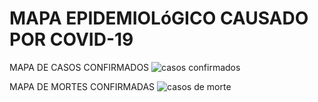# MAPA EPIDEMIOLóGICO CAUSADO POR COVID-19
MAPA DE CASOS CONFIRMADOS
![casos confirmados](https://user-images.githubusercontent.com/28581807/79014800-05961000-7b42-11ea-8b0f-cb682bf08184.png)

MAPA DE MORTES CONFIRMADAS
![casos de morte](https://user-images.githubusercontent.com/28581807/79014889-2eb6a080-7b42-11ea-9a92-0f5d8a276397.png)

